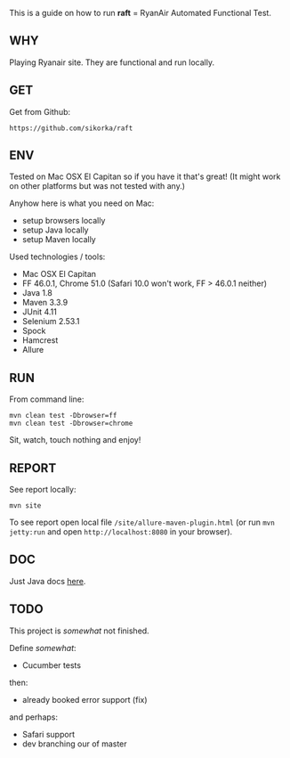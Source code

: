 This is a guide on how to run **raft** = RyanAir Automated Functional Test. 


WHY
---
Playing Ryanair site. They are functional and run locally. 


GET
---
Get from Github: 
```
https://github.com/sikorka/raft
```


ENV
---
Tested on Mac OSX El Capitan so if you have it that's great! 
(It might work on other platforms but was not tested with any.)


Anyhow here is what you need on Mac:

 - setup browsers locally
 - setup Java locally
 - setup Maven locally



Used technologies / tools: 

- Mac OSX El Capitan
- FF 46.0.1, Chrome 51.0 (Safari 10.0 won't work, FF > 46.0.1 neither)
- Java 1.8
- Maven 3.3.9
- JUnit 4.11
- Selenium 2.53.1
- Spock
- Hamcrest
- Allure


RUN
---
From command line:

```
mvn clean test -Dbrowser=ff
mvn clean test -Dbrowser=chrome
```

Sit, watch, touch nothing and enjoy! 


REPORT
------

See report locally: 

```
mvn site
```

To see report open local file `/site/allure-maven-plugin.html` (or run 
`mvn jetty:run` and open `http://localhost:8080` in your browser). 

DOC
---

Just Java docs [here](doc/index.html).


TODO
----

This project is *somewhat* not finished. 

Define *somewhat*: 

- Cucumber tests

then: 

- already booked error support (fix)

and perhaps:

- Safari support
- dev branching our of master